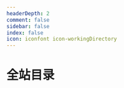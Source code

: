 ```yaml
---
headerDepth: 2
comment: false
sidebar: false
index: false
icon: iconfont icon-workingDirectory
---
```


# 全站目录

<Catalog base="/zh/" :level="4" />
